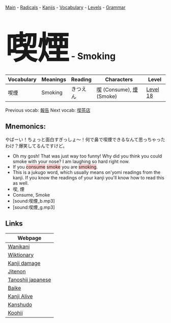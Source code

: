 <style> bigfont {font-size: 100px}</style>
[Main](../README.md) -
[Radicals](../radicals.md) -
[Kanjis](../kanjis.md) -
[Vocabulary](../vocabulary.md) -
[Levels](../levels.md) -
[Grammar](../grammar.md)
# <bigfont> 喫煙</bigfont> - Smoking 

| Vocabulary | Meanings | Reading | Characters | Level |
| --- | --- | --- | --- | --- |
| 喫煙 | Smoking | きつえん |  [喫](../kanjis/喫.md) (Consume), [煙](../kanjis/煙.md) (Smoke) | [Level 18](../levels/wk_level18.md) |

Previous vocab: [報告](報告.md) Next vocab: [喫茶店](喫茶店.md) 

## Mnemonics:
やばーい！ちょっと面白すぎっしょ〜！何で鼻で喫煙できるなんて思っちゃったわけ？爆笑してるんですけど。
* Oh my gosh! That was just way too funny! Why did you think you could smoke with your nose? I am laughing so hard right now.
* If you <span style="background-color:#ffcccb"> consume</span> <span style="background-color:#ffcccb"> smoke</span> you are <span style="background-color:#ffcccb"> smoking</span>.
* This is a jukugo word, which usually means on'yomi readings from the kanji. If you know the readings of your kanji you'll know how to read this as well.
* 喫, 煙
* Consume, Smoke
* [sound:喫煙_b.mp3]
* [sound:喫煙_g.mp3]


## Links 

| Webpage |
| --- |
| [Wanikani          ](https://www.wanikani.com/kanji/喫煙) |
| [Wiktionary        ](https://en.wiktionary.org/wiki/喫煙) |
| [Kanji damage      ](http://www.kanjidamage.com/kanji/search?utf8=✓&q=喫煙) |
| [Jitenon           ](https://jitenon.com/kanji/喫煙) |
| [Tanoshii japanese ](https://www.tanoshiijapanese.com/dictionary/kanji.cfm?k=喫煙) |
| [Baike             ](https://baike.baidu.com/item/喫煙) |
| [Kanji Alive       ](https://app.kanjialive.com/喫煙) |
| [Kanshudo          ](https://www.kanshudo.com/searchmn?q=喫煙) |
| [Koohii            ](https://kanji.koohii.com/study/kanji/喫煙) |

